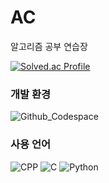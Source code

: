 # AC
알고리즘 공부 연습장

[![Solved.ac Profile](http://mazassumnida.wtf/api/v2/generate_badge?boj=hykim7263)](https://solved.ac/hykim7263/)

### 개발 환경
![Github_Codespace](https://img.shields.io/badge/Github_Codespaces-VScode-555555?style=for-the-badge&labelColor=181717&logo=Github&logoColor=white)

### 사용 언어
![CPP](https://img.shields.io/badge/C++-00599C?style=for-the-badge&logo=C%2B%2B&l&logoColor=white)
![C](https://img.shields.io/badge/C-A8B9CC?style=for-the-badge&logo=C&logoColor=white)
![Python](https://img.shields.io/badge/Python-3776AB?style=for-the-badge&logo=Python&logoColor=white)

<!-- https://whispering-cicada-184.notion.site/AC-Note-23066292f09849bfafbde98a2e778036?pvs=4 -->
